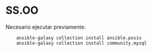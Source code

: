 # SS.OO

Necesario ejecutar previamente:


        ansible-galaxy collection install ansible.posix
        ansible-galaxy collection install community.mysql
